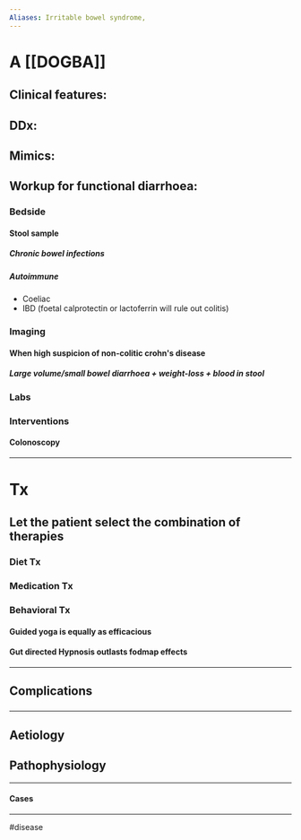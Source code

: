 ```yaml
---
Aliases: Irritable bowel syndrome, 
---
```

# A [[DOGBA]]
## Clinical features:
###
## DDx:
###
## Mimics:
###
## Workup for functional diarrhoea:
### Bedside
#### Stool sample
##### Chronic bowel infections 
##### Autoimmune
- Coeliac
- IBD (foetal calprotectin or lactoferrin will rule out colitis)
### Imaging
#### When high suspicion of non-colitic crohn's disease
##### Large volume/small bowel diarrhoea + weight-loss + blood in stool
### Labs
### Interventions
#### Colonoscopy 

---
# Tx
## Let the patient select the combination of therapies
### Diet Tx
### Medication Tx
### Behavioral Tx
#### Guided yoga is equally as efficacious
#### Gut directed Hypnosis outlasts fodmap effects

---
## Complications
###

---
## Aetiology
## Pathophysiology

---
#### Cases


---
#disease 